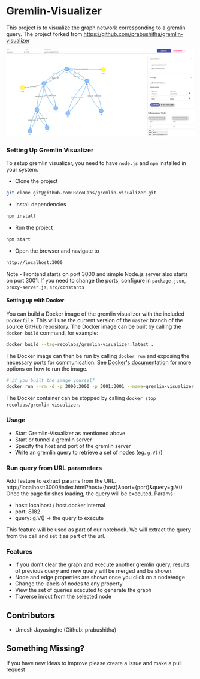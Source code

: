# Gremlin-Visualizer
This project is to visualize the graph network corresponding to a gremlin query.
The project forked from https://github.com/prabushitha/gremlin-visualizer

![alt text](https://raw.githubusercontent.com/prabushitha/Readme-Materials/master/Gremlin-Visualizer.png)

### Setting Up Gremlin Visualizer
To setup gremlin visualizer, you need to have `node.js` and `npm` installed in your system.

* Clone the project
```sh
git clone git@github.com:RecoLabs/gremlin-visualizer.git
```
* Install dependencies
```sh
npm install
```
* Run the project
```sh
npm start
```
* Open the browser and navigate to
```sh
http://localhost:3000
```

Note - Frontend starts on port 3000 and simple Node.js server also starts on port 3001. If you need to change the ports, configure in `package.json`, `proxy-server.js`, `src/constants` 

#### Setting up with Docker

You can build a Docker image of the gremlin visualizer with the included `Dockerfile`.
This will use the current version of the `master` branch of the source GitHub repository.
The Docker image can be built by calling the `docker build` command, for example:

```sh
docker build --tag=recolabs/gremlin-visualizer:latest .
```

The Docker image can then be run by calling `docker run` and exposing the necessary ports for communication. See [Docker's documentation](https://docs.docker.com/engine/reference/commandline/run/) for more options on how to run the image.

```sh
# if you built the image yourself
docker run --rm -d -p 3000:3000 -p 3001:3001 --name=gremlin-visualizer recolabs/gremlin-visualizer:latest
```

The Docker container can be stopped by calling `docker stop recolabs/gremlin-visualizer`.

### Usage
* Start Gremlin-Visualizer as mentioned above
* Start or tunnel a gremlin server
* Specify the host and port of the gremlin server
* Write an gremlin query to retrieve a set of nodes (eg. `g.V()`)

### Run query from URL parameters
Add feature to extract params from the URL.
http://localhost:3000/index.html?host={host}&port={port}&query=g.V()
Once the page finishes loading, the query will be executed.
Params :
- host: localhost / host.docker.internal
- port: 8182
- query: g.V() -> the query to execute

This feature will be used as part of our notebook. We will extract the query from the cell and set it as part of the url.

### Features
* If you don't clear the graph and execute another gremlin query, results of previous query and new query will be merged and be shown.
* Node and edge properties are shown once you click on a node/edge
* Change the labels of nodes to any property
* View the set of queries executed to generate the graph
* Traverse in/out from the selected node

### 
## Contributors
* Umesh Jayasinghe (Github: prabushitha)

## Something Missing?

If you have new ideas to improve please create a issue and make a pull request
